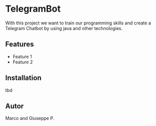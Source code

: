 # TelegramBot
With this project we want to train our programming skills
and create a Telegram Chatbot by using java and
other technologies.

## Features
- Feature 1
- Feature 2

## Installation
tbd

## Autor
Marco and Giuseppe P. 